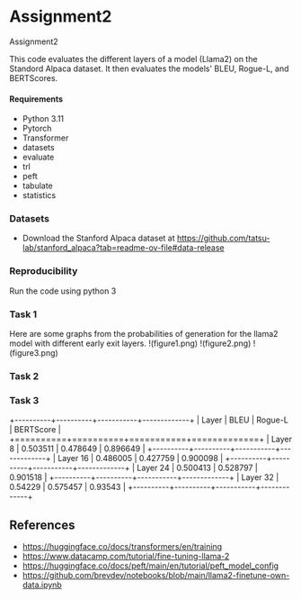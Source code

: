 # Assignment2
Assignment2

This code evaluates the different layers of a model (Llama2) on the Standord Alpaca dataset. It then evaluates the models' BLEU, Rogue-L, and BERTScores.

#### Requirements
- Python 	3.11
- Pytorch 	 
- Transformer 	
- datasets
- evaluate
- trl
- peft
- tabulate
- statistics

### Datasets
- Download the Stanford Alpaca dataset at https://github.com/tatsu-lab/stanford_alpaca?tab=readme-ov-file#data-release

### Reproducibility
Run the code using python 3

### Task 1
Here are some graphs from the probabilities of generation for the llama2 model with different early exit layers.
!(figure1.png)
!(figure2.png)
!(figure3.png)
### Task 2

### Task 3
+----------+----------+-----------+-------------+
| Layer    |     BLEU |   Rogue-L |   BERTScore |
+==========+==========+===========+=============+
| Layer 8  | 0.503511 |  0.478649 |    0.896649 |
+----------+----------+-----------+-------------+
| Layer 16 | 0.486005 |  0.427759 |    0.900098 |
+----------+----------+-----------+-------------+
| Layer 24 | 0.500413 |  0.528797 |    0.901518 |
+----------+----------+-----------+-------------+
| Layer 32 | 0.54229  |  0.575457 |    0.93543  |
+----------+----------+-----------+-------------+


## References  
- https://huggingface.co/docs/transformers/en/training
- https://www.datacamp.com/tutorial/fine-tuning-llama-2
- https://huggingface.co/docs/peft/main/en/tutorial/peft_model_config
- https://github.com/brevdev/notebooks/blob/main/llama2-finetune-own-data.ipynb
